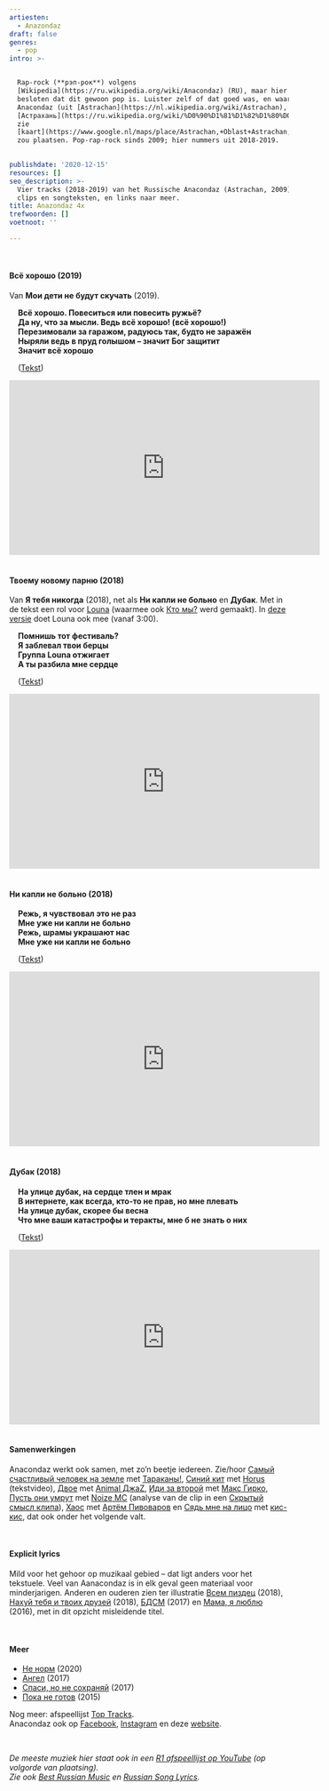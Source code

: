 ```yaml
---
artiesten:
  - Anazondaz
draft: false
genres:
  - pop
intro: >-


  Rap-rock (**рэп-рок**) volgens
  [Wikipedia](https://ru.wikipedia.org/wiki/Anacondaz) (RU), maar hier werd
  besloten dat dit gewoon pop is. Luister zelf of dat goed was, en waar je 
  Anacondaz (uit [Astrachan](https://nl.wikipedia.org/wiki/Astrachan), is
  [Астрахань](https://ru.wikipedia.org/wiki/%D0%90%D1%81%D1%82%D1%80%D0%B0%D1%85%D0%B0%D0%BD%D1%8C),
  zie
  [kaart](https://www.google.nl/maps/place/Astrachan,+Oblast+Astrachan,+Rusland/@43.532055,44.6864429,6z/data=!4m5!3m4!1s0x41a90584a786c9ed:0x5a2144fabe5dcac2!8m2!3d46.3586008!4d48.0569483))
  zou plaatsen. Pop-rap-rock sinds 2009; hier nummers uit 2018-2019.

   
publishdate: '2020-12-15'
resources: []
seo_description: >-
  Vier tracks (2018-2019) van het Russische Anacondaz (Astrachan, 2009). Met
  clips en songteksten, en links naar meer.
title: Anazondaz 4x
trefwoorden: []
voetnoot: ''

---
```




<br/>

#### Всё хорошо (2019)

Van **Мои дети не будут скучать** (2019).
 

&nbsp; &nbsp; **Всё хорошо. Повеситься или повесить ружьё?**<br/>
&nbsp; &nbsp; **Да ну, что за мысли. Ведь всё хорошо! (всё хорошо!)**<br/>
&nbsp; &nbsp; **Перезимовали за гаражом, радуюсь так, будто не заражён**<br/>
&nbsp; &nbsp; **Ныряли ведь в пруд голышом – значит Бог защитит**<br/>
&nbsp; &nbsp; **Значит всё хорошо**


&nbsp; &nbsp; ([Tekst](https://genius.com/Anacondaz-all-right-lyrics))

<iframe width="560" height="315" src="https://www.youtube.com/embed/PSAQbAJ2bXY" frameborder="0" allow="accelerometer; autoplay; clipboard-write; encrypted-media; gyroscope; picture-in-picture" allowfullscreen></iframe>

 <br/>
 
<br/>


#### Твоему новому парню (2018)

Van **Я тебя никогда** (2018), net als **Ни капли не больно** en **Дубак**. Met in de tekst een rol voor [Louna](https://rusland1.nl/muziek/20201201-louna-3x/) (waarmee ook [Кто мы?](https://youtu.be/1LvNpzJQVSk) werd gemaakt). In [deze versie](https://youtu.be/v9ZQM4_DGxU) doet Louna ook mee (vanaf 3:00).

&nbsp; &nbsp; **Помнишь тот фестиваль?**<br/>
&nbsp; &nbsp; **Я заблевал твои берцы**<br/>
&nbsp; &nbsp; **Группа Louna отжигает**<br/>
&nbsp; &nbsp; **А ты разбила мне сердце**


&nbsp; &nbsp; ([Tekst](https://genius.com/Anacondaz-for-your-new-boyfriend-lyrics))

<iframe width="560" height="315" src="https://www.youtube.com/embed/uIGaJFYPadw" frameborder="0" allow="accelerometer; autoplay; clipboard-write; encrypted-media; gyroscope; picture-in-picture" allowfullscreen></iframe>

<br/>

<br/>

#### Ни капли не больно (2018)


&nbsp; &nbsp; **Режь, я чувствовал это не раз**<br/>
&nbsp; &nbsp; **Мне уже ни капли не больно**<br/>
&nbsp; &nbsp;  **Режь, шрамы украшают нас**<br/>
&nbsp; &nbsp; **Мне уже ни капли не больно**


&nbsp; &nbsp; ([Tekst](https://genius.com/Anacondaz-it-does-not-hurt-lyrics))

<iframe width="560" height="315" src="https://www.youtube.com/embed/BPaQVKtlEKQ" frameborder="0" allow="accelerometer; autoplay; clipboard-write; encrypted-media; gyroscope; picture-in-picture" allowfullscreen></iframe>

 
 <br/>
<br/>


#### Дубак (2018)

&nbsp; &nbsp; **На улице дубак, на сердце тлен и мрак**<br/>
&nbsp; &nbsp; **В интернете, как всегда, кто-то не прав, но мне плевать**<br/>
&nbsp; &nbsp; **На улице дубак, скорее бы весна**<br/>
&nbsp; &nbsp; **Что мне ваши катастрофы и теракты, мне б не знать о них**


&nbsp; &nbsp; ([Tekst](https://genius.com/Anacondaz-dubak-lyrics))


<iframe width="560" height="315" src="https://www.youtube.com/embed/wbkcWhu8mCI" frameborder="0" allow="accelerometer; autoplay; clipboard-write; encrypted-media; gyroscope; picture-in-picture" allowfullscreen></iframe>

<br/>
  
<br/>

#### Samenwerkingen

Anacondaz werkt ook samen, met zo’n beetje iedereen. Zie/hoor [Самый счастливый человек на земле](https://youtu.be/AGxWKlrdmRg) met [Тараканы!](https://rusland1.nl/muziek/20200720-tarakany-3x/), [Синий кит](https://youtu.be/ABNXsROSQXI) met [Horus](https://ru.wikipedia.org/wiki/%D0%9B%D1%83%D0%BF%D0%B5%D1%80%D0%BA%D0%B0%D0%BB%D1%8C) (tekstvideo), [Двое](https://youtu.be/UGm6C8VvgSw) met [Animal ДжаZ](https://rusland1.nl/muziek/190425-animal-%D0%B4%D0%B6%D0%B0z-drie-strepen/), [Иди за второй](https://youtu.be/WYZalrkxRpo) met [Макс Гирко](https://artchange.ru/publ/photo_biography/musical_artists/maks_girko/16-1-0-680), [Пусть они умрут](https://youtu.be/EuL4SAFkWIk) met [Noize MC](https://en.wikipedia.org/wiki/Noize_MC) (analyse van de clip in een [Скрытый смысл клипа](https://youtu.be/EzJfHsqZfDk)), [Хаос](https://youtu.be/QMHYjeavVUw) met [Артём Пивоваров](https://www.vokrug.tv/person/show/artem_pivovarov/) en [Сядь мне на лицо](https://youtu.be/LCqfQGOvEK4) met [кис-кис](https://ru.wikipedia.org/wiki/%D0%9A%D0%B8%D1%81-%D0%9A%D0%B8%D1%81_(%D0%B3%D1%80%D1%83%D0%BF%D0%BF%D0%B0)), dat ook onder het volgende valt.

 <br/>


#### Explicit lyrics

Mild voor het gehoor op muzikaal gebied – dat ligt anders voor het tekstuele. Veel van Aanacondaz is in elk geval geen materiaal voor minderjarigen. Anderen en ouderen zien ter illustratie [Всем пиздец](https://youtu.be/H2_QpyhUSUI) (2018), [Нахуй тебя и твоих друзей](https://youtu.be/_iv_PUA8Du8) (2018), [БДСМ](https://youtu.be/hmpH-tbeSlQ) (2017) en [Мама, я люблю](https://youtu.be/GMiR8vbFGtU) (2016), met in dit opzicht misleidende titel.

 <br/>


#### Meer

- [Не норм](https://youtu.be/q0K8OrpLUao) (2020)
- [Ангел](https://youtu.be/-LSlF7EEtJE) (2017) 
- [Спаси, но не сохраняй](https://youtu.be/JVU4-nC8qfA) (2017) 
- [Пока не готов](https://youtu.be/_RWmmfsGGro) (2015)

Nog meer: afspeellijst [Top Tracks](https://www.youtube.com/playlist?list=PLt06mlImbb1W3XviCd0glksqk9Q3sHd-4). <br/>
Anacondaz ook op [Facebook](https://www.facebook.com/rapanacondaz/), [Instagram](https://www.instagram.com/rap_anacondaz/) en deze [website](https://anacondaz.ru/en/).


<br/>


*De meeste muziek hier staat ook in een [R1 afspeellijst op YouTube](https://www.youtube.com/playlist?list=PLeE-zqOrSLhxfIpK2vuUJNCKSzyVBi0yM) (op volgorde van plaatsing).* <br/>
*Zie ook [Best Russian Music](https://www.youtube.com/playlist?list=PLeE-zqOrSLhxTFYDvlwUu4hYby9DojwoD) en [Russian Song Lyrics](https://www.youtube.com/playlist?list=PLeE-zqOrSLhzkRCATzT8__oNifBChVHGK).*


